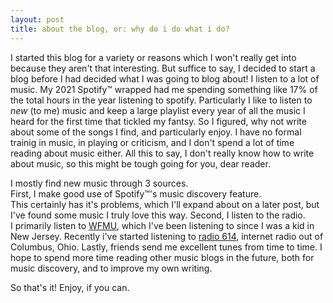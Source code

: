 ```yaml
---
layout: post
title: about the blog, or: why do i do what i do?
---
```


I started this blog for a variety or reasons which I won't really get into because they aren't that interesting.
But suffice to say, I decided to start a blog before I had decided what I was going to blog about!
I listen to a lot of music.  My 2021 Spotify&trade; wrapped had me spending something like 17% of the total hours in the year listening to spotify.
Particularly I like to listen to *new* (to me) music and keep a large playlist every year of all the music I heard for the first time that tickled my fantsy.
So I figured, why not write about some of the songs I find, and particularly enjoy.
I have no formal trainig in music, in playing or criticism, and I don't spend a lot of time reading about music either.
All this to say, I don't really know how to write about music, so this might be tough going for you, dear reader.


I mostly find new music through 3 sources.  
First, I make good use of Spotify&trade;'s music discovery feature.  
This certainly has it's problems, which I'll expand about on a later post, but I've found some music I truly love this way.
Second, I listen to the radio.  
I primarily listen to [WFMU](https://wfmu.org/), which I've been listening to since I was a kid in New Jersey.
Recently i've started listening to [radio 614](https://radio614.org/), internet radio out of Columbus, Ohio.
Lastly, friends send me excellent tunes from time to time.
I hope to spend more time reading other music blogs in the future, both for music discovery, and to improve my own writing.

So that's it!  Enjoy, if you can.

